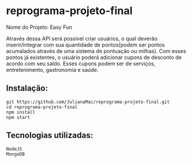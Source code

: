 # reprograma-projeto-final

Nome do Projeto: Easy Fun

Através dessa API será possível criar usuários, o qual deverão inserir/integrar com sua quantidade de pontos(podem ser pontos acumalados através de uma sistema de pontuação ou milhas). Com esses pontos já existentes, o usuário poderá adicionar cupons de desconto de acordo com seu saldo. Esses cupons podem ser de serviços, entretenimento, gastronomia e saúde.

## Instalação:

```
git https://github.com/JulianaMac/reprograma-projeto-final.git
cd reprograma-projeto-final
npm install
npm start

```
## Tecnologias utilizadas:
```
NodeJS
MongoDB 

```

